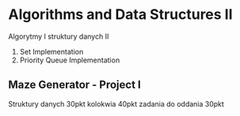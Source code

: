 # Algorithms and Data Structures II
Algorytmy I struktury danych II


1) Set Implementation 
2) Priority Queue Implementation

## Maze Generator - Project I

Struktury danych 30pkt
kolokwia 40pkt
zadania do oddania 30pkt

